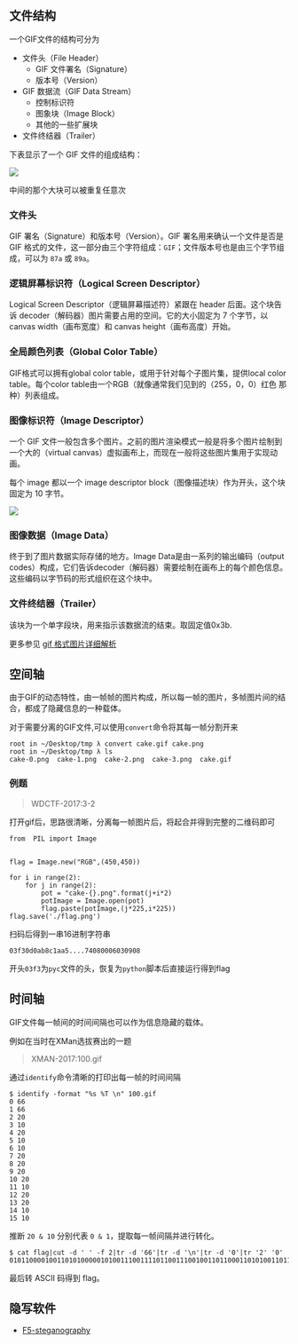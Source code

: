 ## 文件结构

一个GIF文件的结构可分为

-   文件头（File Header）
    - GIF 文件署名（Signature）
    - 版本号（Version）
-   GIF 数据流（GIF Data Stream）
    - 控制标识符
    - 图象块（Image Block）
    - 其他的一些扩展块
-   文件终结器（Trailer）

下表显示了一个 GIF 文件的组成结构：

![](/misc/picture/figure/gif.png)

中间的那个大块可以被重复任意次

### 文件头

GIF 署名（Signature）和版本号（Version）。GIF 署名用来确认一个文件是否是 GIF 格式的文件，这一部分由三个字符组成：`GIF`；文件版本号也是由三个字节组成，可以为 `87a` 或 `89a`。

### 逻辑屏幕标识符（Logical Screen Descriptor）

Logical Screen Descriptor（逻辑屏幕描述符）紧跟在 header 后面。这个块告诉 decoder（解码器）图片需要占用的空间。它的大小固定为 7 个字节，以 canvas width（画布宽度）和 canvas height（画布高度）开始。

### 全局颜色列表（Global Color Table）

GIF格式可以拥有global color table，或用于针对每个子图片集，提供local color table。每个color
table由一个RGB（就像通常我们见到的（255，0，0）红色 那种）列表组成。

### 图像标识符（Image Descriptor）

一个 GIF 文件一般包含多个图片。之前的图片渲染模式一般是将多个图片绘制到一个大的（virtual
canvas）虚拟画布上，而现在一般将这些图片集用于实现动画。

每个 image 都以一个 image descriptor block（图像描述块）作为开头，这个块固定为 10 字节。

![](/misc/picture/figure/imagesdescription.png)

### 图像数据（Image Data）

终于到了图片数据实际存储的地方。Image Data是由一系列的输出编码（output codes）构成，它们告诉decoder（解码器）需要绘制在画布上的每个颜色信息。这些编码以字节码的形式组织在这个块中。

### 文件终结器（Trailer）

该块为一个单字段块，用来指示该数据流的结束。取固定值0x3b.

更多参见 [gif 格式图片详细解析](http://www.jianshu.com/p/df52f1511cf8)

## 空间轴

由于GIF的动态特性，由一帧帧的图片构成，所以每一帧的图片，多帧图片间的结合，都成了隐藏信息的一种载体。

对于需要分离的GIF文件,可以使用`convert`命令将其每一帧分割开来

``` sourceCode shell
root in ~/Desktop/tmp λ convert cake.gif cake.png
root in ~/Desktop/tmp λ ls
cake-0.png  cake-1.png  cake-2.png  cake-3.png  cake.gif
```

### 例题

> WDCTF-2017:3-2

打开gif后，思路很清晰，分离每一帧图片后，将起合并得到完整的二维码即可

``` sourceCode python
from  PIL import Image


flag = Image.new("RGB",(450,450))

for i in range(2):
    for j in range(2):
        pot = "cake-{}.png".format(j+i*2)
        potImage = Image.open(pot)
        flag.paste(potImage,(j*225,i*225))
flag.save('./flag.png')
```

扫码后得到一串16进制字符串

`03f30d0ab8c1aa5....74080006030908`

开头`03f3`为`pyc`文件的头，恢复为`python`脚本后直接运行得到flag

## 时间轴

GIF文件每一帧间的时间间隔也可以作为信息隐藏的载体。

例如在当时在XMan选拔赛出的一题

> XMAN-2017:100.gif

通过`identify`命令清晰的打印出每一帧的时间间隔

```shell
$ identify -format "%s %T \n" 100.gif
0 66
1 66
2 20
3 10
4 20
5 10
6 10
7 20
8 20
9 20
10 20
11 10
12 20
13 20
14 10
15 10
```

推断 `20 & 10`  分别代表 `0 & 1`，提取每一帧间隔并进行转化。

```shell
$ cat flag|cut -d ' ' -f 2|tr -d '66'|tr -d '\n'|tr -d '0'|tr '2' '0'
0101100001001101010000010100111001111011001110010011011000110101001101110011010101100010011001010110010101100100001101000110010001100101011000010011000100111000011001000110010101100100001101000011011100110011001101010011011000110100001100110110000101100101011000110110011001100001001100110011010101111101#
```

最后转 ASCII 码得到 flag。

## 隐写软件

- [F5-steganography](https://github.com/matthewgao/F5-steganography)
